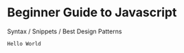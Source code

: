 Beginner Guide to Javascript
==========

Syntax / Snippets / Best Design Patterns


<code>Hello World</code>

